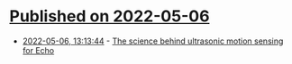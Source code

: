 # [Published on 2022-05-06](index.md)

* [2022-05-06, 13:13:44](https://news.ycombinator.com/item?id=31284710) - [The science behind ultrasonic motion sensing for Echo](https://www.amazon.science/blog/the-science-behind-ultrasonic-motion-sensing-for-echo)
